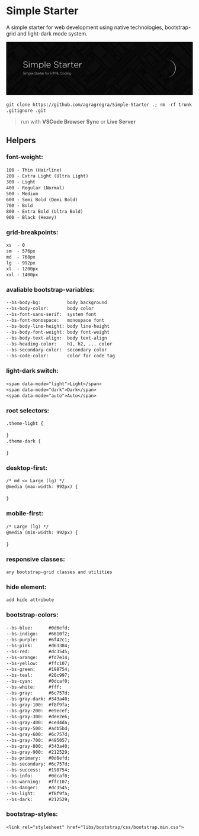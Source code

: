# Simple Starter
A simple starter for web development using native technologies, bootstrap-grid and light-dark mode system.

![Simple-Starter](https://raw.githubusercontent.com/agragregra/Simple-Starter/main/img/preview.png)
```
git clone https://github.com/agragregra/Simple-Starter .; rm -rf trunk .gitignore .git
```

> run with **VSCode Browser Sync** or **Live Server**

## Helpers

### font-weight:
```
100 - Thin (Hairline)
200 - Extra Light (Ultra Light)
300 - Light
400 - Regular (Normal)
500 - Medium
600 - Semi Bold (Demi Bold)
700 - Bold
800 - Extra Bold (Ultra Bold)
900 - Black (Heavy)
```

### grid-breakpoints:
```
xs  - 0
sm  - 576px
md  - 768px
lg  - 992px
xl  - 1200px
xxl - 1400px
```

### avaliable bootstrap-variables:
```
--bs-body-bg:          body background
--bs-body-color:       body color
--bs-font-sans-serif:  system font
--bs-font-monospace:   monospace font
--bs-body-line-height: body line-height
--bs-body-font-weight: body font-weight
--bs-body-text-align:  body text-align
--bs-heading-color:    h1, h2, ... color
--bs-secondary-color:  secondary color
--bs-code-color:       color for code tag
```

### light-dark switch:
```
<span data-mode="light">Light</span>
<span data-mode="dark">Dark</span>
<span data-mode="auto">Auto</span>
```

### root selectors:
```
.theme-light {

}
.theme-dark {

}
```

### desktop-first:
```
/* md <= Large (lg) */
@media (max-width: 992px) {

}
```

### mobile-first:
```
/* Large (lg) */
@media (min-width: 992px) {

}
```

### responsive classes:
```
any bootstrap-grid classes and utilities
```

### hide element:
```
add hide attribute
```

### bootstrap-colors:
```
--bs-blue:      #0d6efd;
--bs-indigo:    #6610f2;
--bs-purple:    #6f42c1;
--bs-pink:      #d63384;
--bs-red:       #dc3545;
--bs-orange:    #fd7e14;
--bs-yellow:    #ffc107;
--bs-green:     #198754;
--bs-teal:      #20c997;
--bs-cyan:      #0dcaf0;
--bs-white:     #fff;
--bs-gray:      #6c757d;
--bs-gray-dark: #343a40;
--bs-gray-100:  #f8f9fa;
--bs-gray-200:  #e9ecef;
--bs-gray-300:  #dee2e6;
--bs-gray-400:  #ced4da;
--bs-gray-500:  #adb5bd;
--bs-gray-600:  #6c757d;
--bs-gray-700:  #495057;
--bs-gray-800:  #343a40;
--bs-gray-900:  #212529;
--bs-primary:   #0d6efd;
--bs-secondary: #6c757d;
--bs-success:   #198754;
--bs-info:      #0dcaf0;
--bs-warning:   #ffc107;
--bs-danger:    #dc3545;
--bs-light:     #f8f9fa;
--bs-dark:      #212529;
```

### bootstrap-styles:
```
<link rel="stylesheet" href="libs/bootstrap/css/bootstrap.min.css">
```
